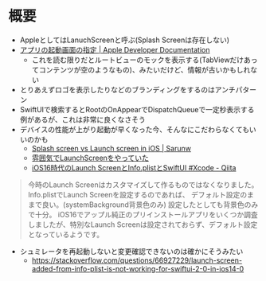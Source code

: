 # 概要
- AppleとしてはLanuchScreenと呼ぶ(Splash Screenは存在しない)
- [アプリの起動画面の指定 | Apple Developer Documentation](https://developer.apple.com/documentation/xcode/specifying-your-apps-launch-screen)
  - これを読む限りだとルートビューのモックを表示する(TabViewだけあってコンテンツが空のようなもの)、みたいだけど、情報が古いかもしれない
- とりあえずロゴを表示したりなどのブランディングをするのはアンチパターン
- SwiftUIで検索するとRootのOnAppearでDispatchQueueで一定秒表示する例があるが、これは非常に良くなさそう
- デバイスの性能が上がり起動が早くなった今、そんなにこだわらなくてもいいのかも
  - [Splash screen vs Launch screen in iOS | Sarunw](https://sarunw.com/posts/splash-screen-vs-launch-screen/)
  - [雰囲気でLaunchScreenをやっていた](https://zenn.dev/ryomm/articles/a9852f1b09b6b8)
  - [iOS16時代のLaunch ScreenとInfo.plistとSwiftUI #Xcode - Qiita](https://qiita.com/Hackenbacker/items/85c8f785c2df6f1f7534#%E8%83%8C%E6%99%AF%E8%89%B2%E3%81%AE%E8%A8%AD%E5%AE%9A)

>今時のLaunch Screenはカスタマイズして作るものではなくなりました。
>Info.plistでLaunch Screenを設定するのであれば、
>デフォルト設定のままで良い。(systemBackground背景色のみ)
>設定したとしても背景色のみで十分。
>iOS16でアップル純正のプリインストールアプリをいくつか調査しましたが、特別なLaunch Screenは設定されておらず、デフォルト設定となっているようです。

- シュミレータを再起動しないと変更確認できないのは確かにそうみたい
    - https://stackoverflow.com/questions/66927229/launch-screen-added-from-info-plist-is-not-working-for-swiftui-2-0-in-ios14-0
